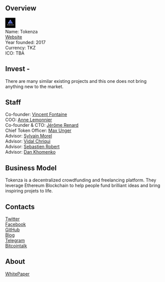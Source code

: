 ## Overview
![logo](../projects/logo/tokenza.png)  
Name: Tokenza  
[Website](https://www.tokenza.com/)  
Year founded: 2017  
Currency: TKZ  
ICO: TBA
## Invest -
There are many similar existing projects and this one does not bring anything new to the market.
## Staff
Co-founder: [Vincent Fontaine](../people/vincent_fontaine.md)  
COO: [Anne Lemonnier](../people/anne_lemonnier.md)  
Co-founder & CTO: [Jérôme Renard](../people/jérôme_renard.md)  
Chief Token Officer: [Max Unger](../people/max_unger.md)  
Advisor: [Sylvain Morel](../people/sylvain_morel.md)  
Advisor: [Vidal Chriqui](../people/vidal_chriqui.md)  
Advisor: [Sebastien Robert](../people/sebastien_robert.md)  
Advisor: [Dan Khomenko](../people/dan_khomenko.md)
## Business Model
Tokenza is a decentralized crowdfunding and freelancing platform. They leverage Ethereum Blockchain to help people fund brilliant ideas and bring inspiring projets to life.
## Contacts  
[Twitter](https://twitter.com/cryptokenza)    
[Facebook](https://www.facebook.com/cryptokenza)    
[GitHub](https://github.com/tokenza/)  
[Blog](https://medium.com/@tokenza)    
[Telegram](https://t.me/tokenza)  
[Bitcointalk](https://bitcointalk.org/index.php?topic=2110599)
## About  
[WhitePaper](https://github.com/tokenza/fundraiser/blob/master/whitepaper/tokenza.whitepaper.en.pdf)  
